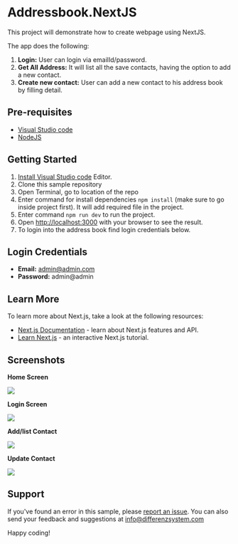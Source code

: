 # Addressbook.NextJS
This project will demonstrate how to create webpage using NextJS.

The app does the following:
1. **Login:** User can login via emailId/password. 
2. **Get All Address:** It will list all the save contacts, having the option to add a new contact.
3. **Create new contact:** User can add a new contact to his address book by filling detail.

## Pre-requisites
- [Visual Studio code](https://code.visualstudio.com/)
- [NodeJS](https://nodejs.org/en/)

## Getting Started
1. [Install Visual Studio code](https://code.visualstudio.com/) Editor.
2. Clone this sample repository 
3. Open Terminal, go to location of the repo
4. Enter command for install dependencies ```npm install``` (make sure to go inside project first). It will add required file in the project.
5. Enter command ```npm run dev``` to run the project.
6. Open [http://localhost:3000](http://localhost:3000) with your browser to see the result.
7. To login into the address book find login credentials below.

## Login Credentials
- **Email:** admin@admin.com
- **Password:** admin@admin

## Learn More

To learn more about Next.js, take a look at the following resources:

- [Next.js Documentation](https://nextjs.org/docs) - learn about Next.js features and API.
- [Learn Next.js](https://nextjs.org/learn) - an interactive Next.js tutorial.

## Screenshots
**Home Screen**

<img src="https://github.com/differenz-system/Addressbook.NextJS/blob/main/public/screenshots/home.png"> 

**Login Screen**

<img src="https://github.com/differenz-system/Addressbook.NextJS/blob/main/public/screenshots/login.png"> 

**Add/list Contact**

<img src="https://github.com/differenz-system/Addressbook.NextJS/blob/main/public/screenshots/contact_list.png"> 

**Update Contact**

<img src="https://github.com/differenz-system/Addressbook.NextJS/blob/main/public/screenshots/contact_list_update.png"> 


## Support
If you've found an error in this sample, please [report an issue](https://github.com/differenz-system/Addressbook.NextJS/issues/new). You can also send your feedback and suggestions at [info@differenzsystem.com](mailto:info@differenzsystem.com)

Happy coding!